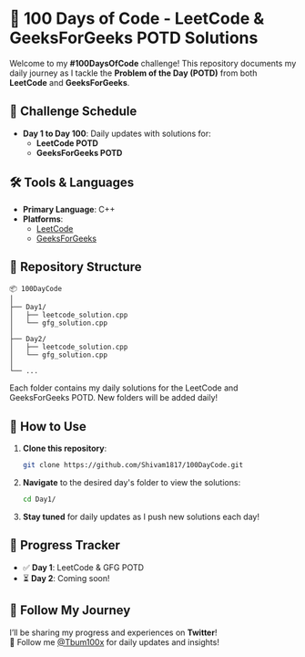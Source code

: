 
# 🚀 100 Days of Code - LeetCode & GeeksForGeeks POTD Solutions

Welcome to my **#100DaysOfCode** challenge! This repository documents my daily journey as I tackle the **Problem of the Day (POTD)** from both **LeetCode** and **GeeksForGeeks**.

## 📅 Challenge Schedule

- **Day 1 to Day 100**: Daily updates with solutions for:
  - **LeetCode POTD**
  - **GeeksForGeeks POTD**

## 🛠️ Tools & Languages

- **Primary Language**: C++
- **Platforms**:
  - [LeetCode](https://leetcode.com/problemset/all/)
  - [GeeksForGeeks](https://practice.geeksforgeeks.org/problem-of-the-day)

## 📂 Repository Structure

```
📦 100DayCode
│
├── Day1/
│   ├── leetcode_solution.cpp
│   └── gfg_solution.cpp
│
├── Day2/
│   ├── leetcode_solution.cpp
│   └── gfg_solution.cpp
│
└── ...
```

Each folder contains my daily solutions for the LeetCode and GeeksForGeeks POTD. New folders will be added daily!

## 🔗 How to Use

1. **Clone this repository**:
   ```bash
   git clone https://github.com/Shivam1817/100DayCode.git
   ```

2. **Navigate** to the desired day's folder to view the solutions:
   ```bash
   cd Day1/
   ```

3. **Stay tuned** for daily updates as I push new solutions each day!

## 🚧 Progress Tracker

- ✅ **Day 1**: LeetCode & GFG POTD  
- ⏳ **Day 2**: Coming soon!

## 🌟 Follow My Journey

I’ll be sharing my progress and experiences on **Twitter**!  
📱 Follow me [@Tbum100x](https://twitter.com/Tbum100x) for daily updates and insights!
